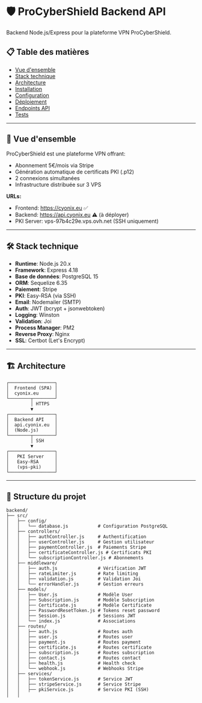 # 🛡️ ProCyberShield Backend API

Backend Node.js/Express pour la plateforme VPN ProCyberShield.

## 📋 Table des matières

- [Vue d'ensemble](#vue-densemble)
- [Stack technique](#stack-technique)
- [Architecture](#architecture)
- [Installation](#installation)
- [Configuration](#configuration)
- [Déploiement](#déploiement)
- [Endpoints API](#endpoints-api)
- [Tests](#tests)

---

## 🎯 Vue d'ensemble

ProCyberShield est une plateforme VPN offrant:
- Abonnement 5€/mois via Stripe
- Génération automatique de certificats PKI (.p12)
- 2 connexions simultanées
- Infrastructure distribuée sur 3 VPS

**URLs:**
- Frontend: https://cyonix.eu ✅
- Backend: https://api.cyonix.eu ⚠️ (à déployer)
- PKI Server: vps-97b4c29e.vps.ovh.net (SSH uniquement)

---

## 🛠 Stack technique

- **Runtime**: Node.js 20.x
- **Framework**: Express 4.18
- **Base de données**: PostgreSQL 15
- **ORM**: Sequelize 6.35
- **Paiement**: Stripe
- **PKI**: Easy-RSA (via SSH)
- **Email**: Nodemailer (SMTP)
- **Auth**: JWT (bcrypt + jsonwebtoken)
- **Logging**: Winston
- **Validation**: Joi
- **Process Manager**: PM2
- **Reverse Proxy**: Nginx
- **SSL**: Certbot (Let's Encrypt)

---

## 🏗 Architecture

```
┌─────────────────┐
│  Frontend (SPA) │
│  cyonix.eu      │
└────────┬────────┘
         │ HTTPS
         ▼
┌─────────────────┐
│  Backend API    │
│  api.cyonix.eu  │
│  (Node.js)      │
└────────┬────────┘
         │ SSH
         ▼
┌─────────────────┐
│   PKI Server    │
│   Easy-RSA      │
│   (vps-pki)     │
└─────────────────┘
```

---

## 📂 Structure du projet

```
backend/
├── src/
│   ├── config/
│   │   └── database.js           # Configuration PostgreSQL
│   ├── controllers/
│   │   ├── authController.js     # Authentification
│   │   ├── userController.js     # Gestion utilisateur
│   │   ├── paymentController.js  # Paiements Stripe
│   │   ├── certificateController.js # Certificats PKI
│   │   └── subscriptionController.js # Abonnements
│   ├── middleware/
│   │   ├── auth.js               # Vérification JWT
│   │   ├── rateLimiter.js        # Rate limiting
│   │   ├── validation.js         # Validation Joi
│   │   └── errorHandler.js       # Gestion erreurs
│   ├── models/
│   │   ├── User.js               # Modèle User
│   │   ├── Subscription.js       # Modèle Subscription
│   │   ├── Certificate.js        # Modèle Certificate
│   │   ├── PasswordResetToken.js # Tokens reset password
│   │   ├── Session.js            # Sessions JWT
│   │   └── index.js              # Associations
│   ├── routes/
│   │   ├── auth.js               # Routes auth
│   │   ├── user.js               # Routes user
│   │   ├── payment.js            # Routes payment
│   │   ├── certificate.js        # Routes certificate
│   │   ├── subscription.js       # Routes subscription
│   │   ├── contact.js            # Routes contact
│   │   ├── health.js             # Health check
│   │   └── webhook.js            # Webhooks Stripe
│   ├── services/
│   │   ├── tokenService.js       # Service JWT
│   │   ├── stripeService.js      # Service Stripe
│   │   ├── pkiService.js         # Service PKI (SSH)
│   │   